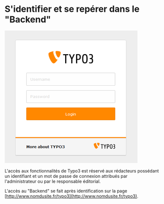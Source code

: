 # S'identifier et se repérer dans le "Backend"

![](/Images/Login_Typo3.png)

L'accès  aux  fonctionnalités  de  Typo3  est  réservé  aux rédacteurs possédant un identifiant et un mot de passe de  connexion  attribués  par  l'administrateur  ou  par le  responsable éditorial.

L'accès  au  "Backend"  se  fait  après  identification  sur  la page [http://www.nomdusite.fr/typo3](http://www.nomdusite.fr/typo3).

